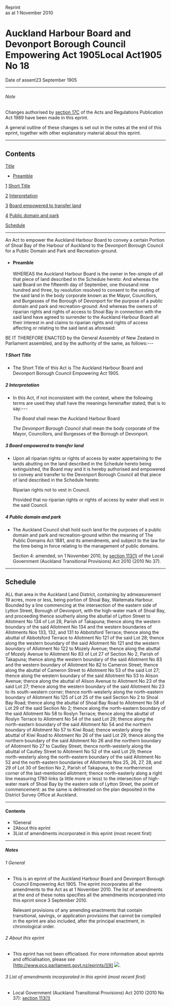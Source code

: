 Reprint  
as at 1 November 2010

# Auckland Harbour Board and Devonport Borough Council Empowering Act 1905Local Act1905 No 18

Date of assent23 September 1905

---

###### Note

Changes authorised by [section 17C][0] of the Acts and Regulations Publication Act 1989 have been made in this eprint.

A general outline of these changes is set out in the notes at the end of this eprint, together with other explanatory material about this eprint.

---

## Contents

[Title][1]
    
*   [Preamble][2]

[1][3] [Short Title][3]

[2][4] [Interpretation][4]

[3][5] [Board empowered to transfer land][5]

[4][6] [Public domain and park][6]

[Schedule][7]  

---

An Act to empower the Auckland Harbour Board to convey a certain Portion of Shoal Bay of the Harbour of Auckland to the Devonport Borough Council for a Public Domain and Park and Recreation-ground.
    
*   #### Preamble
    
    WHEREAS the Auckland Harbour Board is the owner in fee-simple of all that piece of land described in the Schedule hereto: And whereas the said Board on the fifteenth day of September, one thousand nine hundred and three, by resolution resolved to consent to the vesting of the said land in the body corporate known as the Mayor, Councillors, and Burgesses of the Borough of Devonport for the purpose of a public domain and park and recreation-ground: And whereas the owners of riparian rights and rights of access to Shoal Bay in connection with the said land have agreed to surrender to the Auckland Harbour Board all their interest in and claims to riparian rights and rights of access affecting or relating to the said land as aforesaid:

BE IT THEREFORE ENACTED by the General Assembly of New Zealand in Parliament assembled, and by the authority of the same, as follows:---

##### 1 Short Title
    
*   The Short Title of this Act is The Auckland Harbour Board and Devonport Borough Council Empowering Act 1905\.

##### 2 Interpretation
    
*   In this Act, if not inconsistent with the context, where the following terms are used they shall have the meanings hereinafter stated, that is to say:---
    
    _The Board_ shall mean the Auckland Harbour Board
    
    _The Devonport Borough Council_ shall mean the body corporate of the Mayor, Councillors, and Burgesses of the Borough of Devonport.

##### 3 Board empowered to transfer land
    
*   Upon all riparian rights or rights of access by water appertaining to the lands abutting on the land described in the Schedule hereto being extinguished, the Board may and it is hereby authorised and empowered to convey and transfer to the Devonport Borough Council all that piece of land described in the Schedule hereto:
    
    Riparian rights not to vest in Council.
    
    Provided that no riparian rights or rights of access by water shall vest in the said Council.

##### 4 Public domain and park
    
*   The Auckland Council shall hold such land for the purposes of a public domain and park and recreation-ground within the meaning of The Public Domains Act 1881, and its amendments, and subject to the law for the time being in force relating to the management of public domains.
    
    Section 4: amended, on 1 November 2010, by [section 113(1)][8] of the Local Government (Auckland Transitional Provisions) Act 2010 (2010 No 37).

---

## Schedule

ALL that area in the Auckland Land District, containing by admeasurement 19 acres, more or less, being portion of Shoal Bay, Waitemata Harbour. Bounded by a line commencing at the intersection of the eastern side of Lytton Street, Borough of Devonport, with the high-water mark of Shoal Bay, and proceeding thence southerly along the abuttal of Lytton Street to Allotment No 134 of Lot 28, Parish of Takapuna; thence along the western boundary of the said Allotment No 134 and the western boundaries of Allotments Nos 133, 132, and 131 to Abbotsford Terrace; thence along the abuttal of Abbotsford Terrace to Allotment No 121 of the said Lot 28; thence along the western boundary of the said Allotment No 121 and the western boundary of Allotment No 122 to Mozely Avenue; thence along the abuttal of Mozely Avenue to Allotment No 83 of Lot 27 of Section No 2, Parish of Takapuna; thence along the western boundary of the said Allotment No 83 and the western boundary of Allotment No 82 to Cameron Street; thence along the abuttal of Cameron Street to Allotment No 53 of the said Lot 27; thence along the western boundary of the said Allotment No 53 to Alison Avenue; thence along the abuttal of Alison Avenue to Allotment No 23 of the said Lot 27; thence along the western boundary of the said Allotment No 23 to its south-western corner; thence north-westerly along the north-eastern boundary of Allotment No 125 of Lot 25 of the said Section No 2 to Shoal Bay Road; thence along the abuttal of Shoal Bay Road to Allotment No 58 of Lot 29 of the said Section No 2; thence along the north-eastern boundary of the said Allotment No 58 to Roslyn Terrace; thence along the abuttal of Roslyn Terrace to Allotment No 54 of the said Lot 29; thence along the north-eastern boundary of the said Allotment No 54 and the northern boundary of Allotment No 57 to Kiwi Road; thence westerly along the abuttal of Kiwi Road to Allotment No 26 of the said Lot 29; thence along the northern boundary of the said Allotment No 26 and the northern boundary of Allotment No 27 to Cautley Street; thence north-westerly along the abuttal of Cautley Street to Allotment No 52 of the said Lot 29; thence north-westerly along the north-eastern boundary of the said Allotment No 52 and the north-eastern boundaries of Allotments Nos 25, 26, 27, 28, and 29 of Lot 30 of Section No 2, Parish of Takapuna, to the northernmost corner of the last-mentioned allotment; thence north-easterly along a right line measuring 1780 links (a little more or less) to the intersection of high-water mark of Shoal Bay by the eastern side of Lytton Street, the point of commencement: as the same is delineated on the plan deposited in the District Survey Office at Auckland.

---

#### Contents
    
*   1General
*   2About this eprint
*   3List of amendments incorporated in this eprint (most recent first) 

---

##### Notes

###### 1 General
    
*   This is an eprint of the Auckland Harbour Board and Devonport Borough Council Empowering Act 1905\. The eprint incorporates all the amendments to the Act as at 1 November 2010\. The list of amendments at the end of these notes specifies all the amendments incorporated into this eprint since 3 September 2010\.
    
    Relevant provisions of any amending enactments that contain transitional, savings, or application provisions that cannot be compiled in the eprint are also included, after the principal enactment, in chronological order.

###### 2 About this eprint
    
*   This eprint has not been officialised. For more information about eprints and officialisation, please _see_ [http://www.pco.parliament.govt.nz/eprints/][9] ![](/images/external_link.gif).

###### 3 List of amendments incorporated in this eprint (most recent first)
    
*   Local Government (Auckland Transitional Provisions) Act 2010 (2010 No 37): [section 113(1)][8]



[0]: http://www.legislation.govt.nz/act/local/1905/0018/latest/link.aspx?id=DLM195466
[1]: http://www.legislation.govt.nz/act/local/1905/0018/latest/whole.html#DLM30614
[2]: http://www.legislation.govt.nz/act/local/1905/0018/latest/whole.html#DLM30615
[3]: http://www.legislation.govt.nz/act/local/1905/0018/latest/whole.html#DLM30618
[4]: http://www.legislation.govt.nz/act/local/1905/0018/latest/whole.html#DLM30619
[5]: http://www.legislation.govt.nz/act/local/1905/0018/latest/whole.html#DLM30624
[6]: http://www.legislation.govt.nz/act/local/1905/0018/latest/whole.html#DLM30625
[7]: http://www.legislation.govt.nz/act/local/1905/0018/latest/whole.html#DLM30626
[8]: http://www.legislation.govt.nz/act/local/1905/0018/latest/link.aspx?id=DLM3016880
[9]: http://www.pco.parliament.govt.nz/eprints/